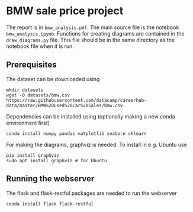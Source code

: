 # BMW sale price project

The report is in `bmw_analysis.pdf`. The main source file is the
notebook `bmw_analysis.ipynb`. Functions for creating diagrams are
contained in the `draw_diagrams.py` file. This file should be in the
same directory as the notebook file when it is run.


## Prerequisites

The dataset can be downloaded using

```
mkdir datasets
wget -O datasets/bmw.csv https://raw.githubusercontent.com/datacamp/careerhub-data/master/BMW%20Used%20Car%20Sales/bmw.csv
```

Dependencies can be installed using (optionally making a new conda
environment first)

```
conda install numpy pandas matplotlib seaborn sklearn
```

For making the diagrams, graphviz is needed. To install in e.g. Ubuntu use
```
pip install graphviz
sudo apt install graphviz # for Ubuntu
```


## Running the webserver

The flask and flask-restful packages are needed to run the webserver
```
conda install flask flask-restful
```
